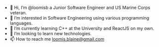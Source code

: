 - 👋 Hi, I’m @loomisb a Junior Software Engineer and US Marine Corps veteran.
- 👀 I’m interested in Software Engineering using various programming languages.
- 🌱 I’m currently learning C++ at the University and ReactJS on my own.
- 💞️ I’m looking to learn new technologies.
- 📫 How to reach me loomis.blaine@gmail.com

<!---
loomisb/loomisb is a ✨ special ✨ repository because its `README.md` (this file) appears on your GitHub profile.
You can click the Preview link to take a look at your changes.
--->

